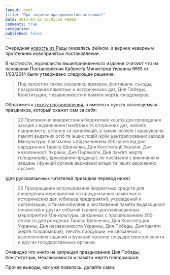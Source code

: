```yaml
---
layout: post
title: "Про запреты праздников(ненастоящие)"
date: 2014-03-13 15:01:36 +0200
comments: true
categories:
published: false
---
```

Очередная [новость из Рады](http://www.gorodche.ru/news/society/30171/) оказалась фейком, а вернее неверным прочтением новопринятых постановлений.

В частности, журналисты вышеприведенного издания считают что на основании Постановления Кабинета Министров Украины №65 от 1/03/2014 было утверждено следующее решение:

> Под запретом также оказались ярмарки, фестивали, съезды, празднования памятных и исторических дат, Дня Победы, Конституции, Независимости и памяти жертв голодоморов.


Обратимся к [тексту постановления](http://zakon2.rada.gov.ua/laws/show/65-2014-%D0%BF), а именно к пункту касающемуся праздников, который скажет сам за себя:

>20 Припинення використання бюджетних коштів для проведення заходів з відзначення пам’ятних та історичних дат, ювілеїв підприємств, установ та організацій, а також ювілеїв і вшанування пам’яті видатних осіб та інших подій (крім централізованих заходів Мінкультури, пов’язаних з відзначенням 200-річчя від дня народження Тараса Шевченка, Дня Конституції України, Дня незалежності України, Дня Перемоги, Дня пам’яті жертв голодоморів), друкування продукції, не пов’язаної з виконанням завдань і функцій органів державної влади та інших державних органів.

(для русскоязычных читателей приводим перевод ниже)

>20 Прекращение использования бюджетных средств для проведения мероприятий по празднованию памятных и исторических дат, юбилеев предприятий, учреждений и организаций, а также юбилеев и чествования памяти выдающихся личностей и других событий (кроме централизованных мероприятий Минкультуры, связанных с празднованием 200-летия со дня рождения Тараса Шевченко, Дня Конституции Украины, Дня независимости Украины, Дня Победы, Дня памяти жертв голодоморов), печать продукции, не связанной с выполнением заданий и функций органов государственной власти и других государственных органов.

Очевидно что никто не запрещал празднование Дня Победы, Конститутции, Независимости и памяти жертв голодоморов.

Прочие выводы, как уже повелось, делайте сами.
